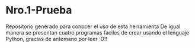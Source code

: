 # Nro.1-Prueba
Repositorio generado para conocer el uso de esta herramienta
De igual manera se presentan cuatro programas faciles de crear usando el lenguaje Python, gracias de antemano por leer :D!!

